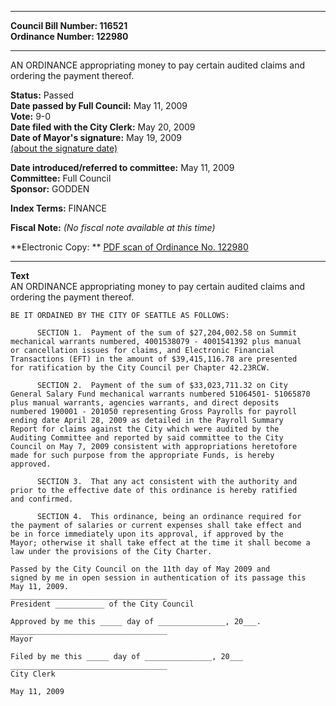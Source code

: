 * * * * *  
  
**Council Bill Number: [](#h0)[](#h2)116521**   
**Ordinance Number: 122980**  
  
* * * * *  
  
AN ORDINANCE appropriating money to pay certain audited claims and ordering the payment thereof.  
  
**Status:** Passed   
**Date passed by Full Council:** May 11, 2009   
**Vote:** 9-0   
**Date filed with the City Clerk:** May 20, 2009   
**Date of Mayor's signature:** May 19, 2009   
[(about the signature date)](/~public/approvaldate.htm)   
  
  
**Date introduced/referred to committee:** May 11, 2009   
**Committee:** Full Council   
**Sponsor:** GODDEN   
  
**Index Terms:** FINANCE  
  
**Fiscal Note:** *(No fiscal note available at this time)*  
  
**Electronic Copy: ** [PDF scan of Ordinance No. 122980](/~archives/Ordinances/Ord_122980.pdf)  
  
* * * * *  
  
**Text**  
    AN ORDINANCE appropriating money to pay certain audited claims and  
    ordering the payment thereof.  
  
    BE IT ORDAINED BY THE CITY OF SEATTLE AS FOLLOWS:  
  
          SECTION 1.  Payment of the sum of $27,204,002.58 on Summit  
    mechanical warrants numbered, 4001538079 - 4001541392 plus manual  
    or cancellation issues for claims, and Electronic Financial  
    Transactions (EFT) in the amount of $39,415,116.78 are presented  
    for ratification by the City Council per Chapter 42.23RCW.  
  
          SECTION 2.  Payment of the sum of $33,023,711.32 on City  
    General Salary Fund mechanical warrants numbered 51064501- 51065870  
    plus manual warrants, agencies warrants, and direct deposits  
    numbered 190001 - 201050 representing Gross Payrolls for payroll  
    ending date April 28, 2009 as detailed in the Payroll Summary  
    Report for claims against the City which were audited by the  
    Auditing Committee and reported by said committee to the City  
    Council on May 7, 2009 consistent with appropriations heretofore  
    made for such purpose from the appropriate Funds, is hereby  
    approved.  
  
          SECTION 3.  That any act consistent with the authority and  
    prior to the effective date of this ordinance is hereby ratified  
    and confirmed.  
  
          SECTION 4.  This ordinance, being an ordinance required for  
    the payment of salaries or current expenses shall take effect and  
    be in force immediately upon its approval, if approved by the  
    Mayor; otherwise it shall take effect at the time it shall become a  
    law under the provisions of the City Charter.  
  
    Passed by the City Council on the 11th day of May 2009 and  
    signed by me in open session in authentication of its passage this  
    May 11, 2009.  
    ___________________________________  
    President ___________ of the City Council  
  
    Approved by me this _____ day of _______________, 20___.  
    ___________________________________  
    Mayor  
  
    Filed by me this _____ day of _______________, 20___  
    ___________________________________  
    City Clerk  
  
    May 11, 2009  
